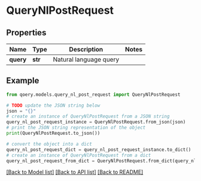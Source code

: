 # QueryNlPostRequest


## Properties

Name | Type | Description | Notes
------------ | ------------- | ------------- | -------------
**query** | **str** | Natural language query | 

## Example

```python
from qoery.models.query_nl_post_request import QueryNlPostRequest

# TODO update the JSON string below
json = "{}"
# create an instance of QueryNlPostRequest from a JSON string
query_nl_post_request_instance = QueryNlPostRequest.from_json(json)
# print the JSON string representation of the object
print(QueryNlPostRequest.to_json())

# convert the object into a dict
query_nl_post_request_dict = query_nl_post_request_instance.to_dict()
# create an instance of QueryNlPostRequest from a dict
query_nl_post_request_from_dict = QueryNlPostRequest.from_dict(query_nl_post_request_dict)
```
[[Back to Model list]](../README.md#documentation-for-models) [[Back to API list]](../README.md#documentation-for-api-endpoints) [[Back to README]](../README.md)



